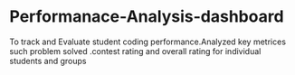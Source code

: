 # Performanace-Analysis-dashboard
To track and Evaluate student coding performance.Analyzed key metrices such problem solved .contest rating and overall rating for individual students and groups
